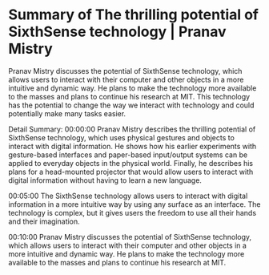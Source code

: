 # Summary of The thrilling potential of SixthSense technology | Pranav Mistry

Pranav Mistry discusses the potential of SixthSense technology, which allows users to interact with their computer and other objects in a more intuitive and dynamic way. He plans to make the technology more available to the masses and plans to continue his research at MIT. This technology has the potential to change the way we interact with technology and could potentially make many tasks easier.

Detail Summary: 
00:00:00
Pranav Mistry describes the thrilling potential of SixthSense technology, which uses physical gestures and objects to interact with digital information. He shows how his earlier experiments with gesture-based interfaces and paper-based input/output systems can be applied to everyday objects in the physical world. Finally, he describes his plans for a head-mounted projector that would allow users to interact with digital information without having to learn a new language.

00:05:00
The SixthSense technology allows users to interact with digital information in a more intuitive way by using any surface as an interface. The technology is complex, but it gives users the freedom to use all their hands and their imagination.

00:10:00
Pranav Mistry discusses the potential of SixthSense technology, which allows users to interact with their computer and other objects in a more intuitive and dynamic way. He plans to make the technology more available to the masses and plans to continue his research at MIT.

